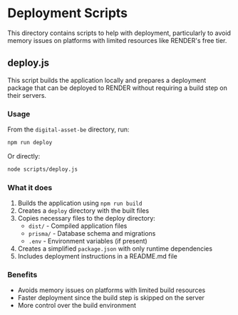 # Deployment Scripts

This directory contains scripts to help with deployment, particularly to avoid memory issues on platforms with limited resources like RENDER's free tier.

## deploy.js

This script builds the application locally and prepares a deployment package that can be deployed to RENDER without requiring a build step on their servers.

### Usage

From the `digital-asset-be` directory, run:

```bash
npm run deploy
```

Or directly:

```bash
node scripts/deploy.js
```

### What it does

1. Builds the application using `npm run build`
2. Creates a `deploy` directory with the built files
3. Copies necessary files to the deploy directory:
   - `dist/` - Compiled application files
   - `prisma/` - Database schema and migrations
   - `.env` - Environment variables (if present)
4. Creates a simplified `package.json` with only runtime dependencies
5. Includes deployment instructions in a README.md file

### Benefits

- Avoids memory issues on platforms with limited build resources
- Faster deployment since the build step is skipped on the server
- More control over the build environment